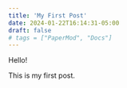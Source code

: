```yaml
---
title: 'My First Post'
date: 2024-01-22T16:14:31-05:00
draft: false
# tags = ["PaperMod", "Docs"]
---
```


Hello!

This is my first post. 

